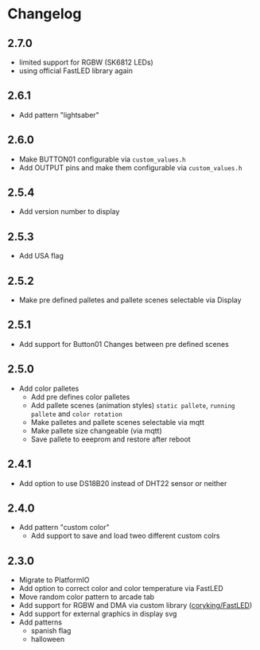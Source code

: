 # Changelog

## 2.7.0

* limited support for RGBW (SK6812 LEDs)
* using official FastLED library again

## 2.6.1

* Add pattern "lightsaber"

## 2.6.0

* Make BUTTON01 configurable via `custom_values.h`
* Add OUTPUT pins and make them configurable via `custom_values.h`

## 2.5.4

* Add version number to display

## 2.5.3

* Add USA flag

## 2.5.2

* Make pre defined palletes and pallete scenes selectable via Display

## 2.5.1

* Add support for Button01
  Changes between pre defined scenes

## 2.5.0

* Add color palletes
  * Add pre defines color palletes
  * Add pallete scenes (animation styles) `static pallete`, `running pallete` and `color rotation`
  * Make palletes and pallete scenes selectable via mqtt
  * Make pallete size changeable (via mqtt)
  * Save pallete to eeeprom and restore after reboot

## 2.4.1

* Add option to use DS18B20 instead of DHT22 sensor or neither

## 2.4.0

* Add pattern "custom color"
  * Add support to save and load tweo different custom colrs

## 2.3.0

* Migrate to PlatformIO
* Add option to correct color and color temperature via FastLED
* Move random color pattern to arcade tab
* Add support for RGBW and DMA via custom library ([coryking/FastLED](https://github.com/coryking/FastLED))
* Add support for external graphics in display svg
* Add patterns
  * spanish flag
  * halloween
